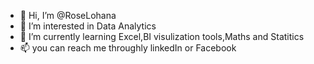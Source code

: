 - 👋 Hi, I’m @RoseLohana
- 👀 I’m interested in Data Analytics  
- 🌱 I’m currently learning Excel,BI visulization tools,Maths and Statitics 
- 📫 you can reach me throughly linkedIn or Facebook

<!---
RoseLohana/RoseLohana is a ✨ special ✨ repository because its `README.md` (this file) appears on your GitHub profile.
You can click the Preview link to take a look at your changes.
--->
